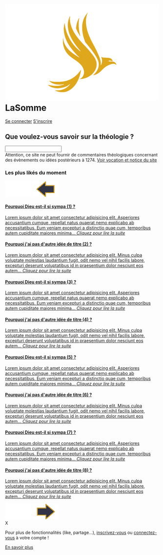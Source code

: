 <!DOCTYPE html>
<html lang="fr">

<head>
    <meta charset="UTF-8">
    <meta http-equiv="X-UA-Compatible" content="IE=edge">
    <meta name="viewport" content="width=device-width, initial-scale=1.0">
    <link rel="stylesheet" href="newstyle.css">
    <link rel="preconnect" href="https://fonts.googleapis.com">
    <link rel="preconnect" href="https://fonts.gstatic.com" crossorigin>
    <link href="https://fonts.googleapis.com/css2?family=Lora&family=Ysabeau&display=swap" rel="stylesheet">
    <link rel="shortcut icon" href="logoiseau2.png" />
    <title>LaSomme</title>
</head>

<body>
    <div class="bandeau">
        <h1><img class="imglogo" src="logoiseau2.svg" alt="logo"></img> LaSomme</h1>
        <div class="login">
            <a class="loginbtn" href="connexion/index.html">Se connecter</a>
            <a class="loginbtn" href="connexion/inscription.html">S'inscrire</a>
        </div>
    </div>
    <div class="animationsearch">
        <h2>Que voulez-vous savoir sur la théologie ?</h2>
        <div class="recherche">
            <input id="searchInput" class="searchbar input" type="text">
            <div id="nothing" class="nothing">Attention, ce site ne peut fournir de commentaires théologiques concernant
                des évènements ou idées postérieurs à 1274. <a href="vocation.html" class="learnmore">Voir vocation et
                    notice du site</a></div>
            <div class="propPosition" id="suggestion"></div>
            <a class="affPlus" id="showAllButton" style="display: none;">Afficher tout</a>
        </div>
    </div>
    <div class="bestof">
        <h3>Les plus likés du moment</h3>
        <div class="propositionslist">
            <img class="fleche fleche_remplacement cache" id="bouton-cacheUn" src="flechelecache.png" <body
                oncontextmenu='return false;' onkeydown='return false;' onmousedown='return false;'>
</body>
<a class="fleche" id="bouton-precedent" onclick="precedentTexte()"><img src="flecheleft.png" alt="vers la gauche"></a>
<a href="resultat.html" id="texte1" class="meilleurs visible">
    <h4>Pourquoi Dieu est-il si sympa (1) ?</h4>
    <p>Lorem ipsum dolor sit amet consectetur adipisicing elit. Asperiores accusantium cumque, repellat
        natus quaerat nemo explicabo ab necessitatibus. Eum veniam excepturi a distinctio quae cum,
        temporibus autem cupiditate maiores minima... <em>Cliquez pour lire la suite</em>
    </p>
</a>
<a href="resultat.html" id="texte2" class="meilleurs visible">
    <h4>Pourquoi j'ai pas d'autre idée de titre (2) ?</h4>
    <p>Lorem ipsum dolor sit amet consectetur adipisicing elit. Minus culpa voluptate molestias laudantium
        fugit, odit nemo vel nihil facilis labore, excepturi deserunt voluptatibus id in praesentium dolor
        nesciunt eos autem... <em>Cliquez pour lire la suite</em>
    </p>
</a>

<a href="resultat.html" id="texte3" class="meilleurs">
    <h4>Pourquoi Dieu est-il si sympa (3) ?</h4>
    <p>Lorem ipsum dolor sit amet consectetur adipisicing elit. Asperiores accusantium cumque, repellat
        natus quaerat nemo explicabo ab necessitatibus. Eum veniam excepturi a distinctio quae cum,
        temporibus autem cupiditate maiores minima... <em>Cliquez pour lire la suite</em>
    </p>
</a>
<a href="resultat.html" id="texte4" class="meilleurs">
    <h4>Pourquoi j'ai pas d'autre idée de titre (4) ?</h4>
    <p>Lorem ipsum dolor sit amet consectetur adipisicing elit. Minus culpa voluptate molestias laudantium
        fugit, odit nemo vel nihil facilis labore, excepturi deserunt voluptatibus id in praesentium dolor
        nesciunt eos autem... <em>Cliquez pour lire la suite</em>
    </p>
</a>

<a href="resultat.html" id="texte5" class="meilleurs">
    <h4>Pourquoi Dieu est-il si sympa (5) ?</h4>
    <p>Lorem ipsum dolor sit amet consectetur adipisicing elit. Asperiores accusantium cumque, repellat
        natus quaerat nemo explicabo ab necessitatibus. Eum veniam excepturi a distinctio quae cum,
        temporibus autem cupiditate maiores minima... <em>Cliquez pour lire la suite</em>
    </p>
</a>
<a href="resultat.html" id="texte6" class="meilleurs">
    <h4>Pourquoi j'ai pas d'autre idée de titre (6) ?</h4>
    <p>Lorem ipsum dolor sit amet consectetur adipisicing elit. Minus culpa voluptate molestias laudantium
        fugit, odit nemo vel nihil facilis labore, excepturi deserunt voluptatibus id in praesentium dolor
        nesciunt eos autem... <em>Cliquez pour lire la suite</em>
    </p>
</a>

<a href="resultat.html" id="texte7" class="meilleurs">
    <h4>Pourquoi Dieu est-il si sympa (7) ?</h4>
    <p>Lorem ipsum dolor sit amet consectetur adipisicing elit. Asperiores accusantium cumque, repellat
        natus quaerat nemo explicabo ab necessitatibus. Eum veniam excepturi a distinctio quae cum,
        temporibus autem cupiditate maiores minima... <em>Cliquez pour lire la suite</em>
    </p>
</a>
<a href="resultat.html" id="texte8" class="meilleurs">
    <h4>Pourquoi j'ai pas d'autre idée de titre (8) ?</h4>
    <p>Lorem ipsum dolor sit amet consectetur adipisicing elit. Minus culpa voluptate molestias laudantium
        fugit, odit nemo vel nihil facilis labore, excepturi deserunt voluptatibus id in praesentium dolor
        nesciunt eos autem... <em>Cliquez pour lire la suite</em>
    </p>
</a>
<img class="fleche fleche_remplacement cache" id="bouton-cacheDeux" src="flechelecache.png" <body
    oncontextmenu='return false;' onkeydown='return false;' onmousedown='return false;'></body>
<a class="fleche" id="bouton-suivant" onclick="suivantTexte()"><img src="flecheright.png" alt="vers la droite"></a>
</div>

</div>

<div class="login-popup" id="login-popup">
    <a class="close" id="close">X</a>
    <p class="invitation">Pour plus de fonctionnalités (like, partage...), <a class="connect"
            href="connexion/inscription.html">inscrivez-vous</a> ou <a class="connect"
            href="connexion/index.html">connectez-vous</a> à votre compte !</p>
</div>

<script src="moteur.js"></script>

<footer>
    <a class="learnmore" href="vocation.html">En savoir plus</a>
</footer>

</body>

</html>
